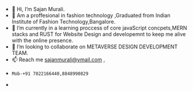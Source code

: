 - 👋 Hi, I’m Sajan Murali.
- 👀 Am a proffesional in fashion technology ,Graduated from Indian Institute of Fashion Technology,Bangalore.
- 🌱 I’m currently in a learning proccess of core javaScript concpets,MERN stacks and RUST for Website Design and developemnt to keep me alive with the online presence.
- 💞️ I’m looking to collaborate on METAVERSE DESIGN DEVELOPMENT TEAM.
- 📫 Reach me sajanmurali@ymail.com ,
-     Mob-+91 7022166440,8848990829
- 

<!---
SajanMurali/SajanMurali is a ✨ special ✨ repository because its `README.md` (this file) appears on your GitHub profile.
You can click the Preview link to take a look at your changes.
--->

